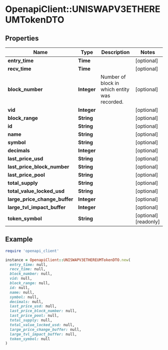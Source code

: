 # OpenapiClient::UNISWAPV3ETHEREUMTokenDTO

## Properties

| Name | Type | Description | Notes |
| ---- | ---- | ----------- | ----- |
| **entry_time** | **Time** |  | [optional] |
| **recv_time** | **Time** |  | [optional] |
| **block_number** | **Integer** | Number of block in which entity was recorded. | [optional] |
| **vid** | **Integer** |  | [optional] |
| **block_range** | **String** |  | [optional] |
| **id** | **String** |  | [optional] |
| **name** | **String** |  | [optional] |
| **symbol** | **String** |  | [optional] |
| **decimals** | **Integer** |  | [optional] |
| **last_price_usd** | **String** |  | [optional] |
| **last_price_block_number** | **String** |  | [optional] |
| **last_price_pool** | **String** |  | [optional] |
| **total_supply** | **String** |  | [optional] |
| **total_value_locked_usd** | **String** |  | [optional] |
| **large_price_change_buffer** | **Integer** |  | [optional] |
| **large_tvl_impact_buffer** | **Integer** |  | [optional] |
| **token_symbol** | **String** |  | [optional][readonly] |

## Example

```ruby
require 'openapi_client'

instance = OpenapiClient::UNISWAPV3ETHEREUMTokenDTO.new(
  entry_time: null,
  recv_time: null,
  block_number: null,
  vid: null,
  block_range: null,
  id: null,
  name: null,
  symbol: null,
  decimals: null,
  last_price_usd: null,
  last_price_block_number: null,
  last_price_pool: null,
  total_supply: null,
  total_value_locked_usd: null,
  large_price_change_buffer: null,
  large_tvl_impact_buffer: null,
  token_symbol: null
)
```

